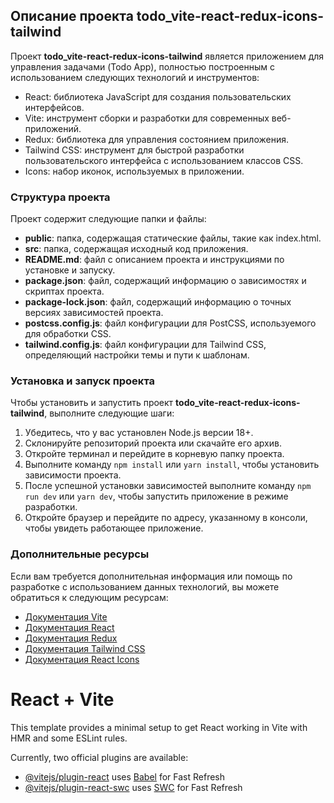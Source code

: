 ## Описание проекта todo_vite-react-redux-icons-tailwind

Проект **todo_vite-react-redux-icons-tailwind** является приложением для управления задачами (Todo App), полностью построенным с использованием следующих технологий и инструментов:

- React: библиотека JavaScript для создания пользовательских интерфейсов.
- Vite: инструмент сборки и разработки для современных веб-приложений.
- Redux: библиотека для управления состоянием приложения.
- Tailwind CSS: инструмент для быстрой разработки пользовательского интерфейса с использованием классов CSS.
- Icons: набор иконок, используемых в приложении.

### Структура проекта

Проект содержит следующие папки и файлы:

- **public**: папка, содержащая статические файлы, такие как index.html.
- **src**: папка, содержащая исходный код приложения.
- **README.md**: файл с описанием проекта и инструкциями по установке и запуску.
- **package.json**: файл, содержащий информацию о зависимостях и скриптах проекта.
- **package-lock.json**: файл, содержащий информацию о точных версиях зависимостей проекта.
- **postcss.config.js**: файл конфигурации для PostCSS, используемого для обработки CSS.
- **tailwind.config.js**: файл конфигурации для Tailwind CSS, определяющий настройки темы и пути к шаблонам.

### Установка и запуск проекта

Чтобы установить и запустить проект **todo_vite-react-redux-icons-tailwind**, выполните следующие шаги:

1. Убедитесь, что у вас установлен Node.js версии 18+.
2. Склонируйте репозиторий проекта или скачайте его архив.
3. Откройте терминал и перейдите в корневую папку проекта.
4. Выполните команду `npm install` или `yarn install`, чтобы установить зависимости проекта.
5. После успешной установки зависимостей выполните команду `npm run dev` или `yarn dev`, чтобы запустить приложение в режиме разработки.
6. Откройте браузер и перейдите по адресу, указанному в консоли, чтобы увидеть работающее приложение.

### Дополнительные ресурсы

Если вам требуется дополнительная информация или помощь по разработке с использованием данных технологий, вы можете обратиться к следующим ресурсам:

- [Документация Vite](https://vitejs.dev/)
- [Документация React](https://ru.reactjs.org/)
- [Документация Redux](https://redux.js.org/)
- [Документация Tailwind CSS](https://tailwindcss.com/)
- [Документация React Icons](https://react-icons.github.io/react-icons/)

# React + Vite

This template provides a minimal setup to get React working in Vite with HMR and some ESLint rules.

Currently, two official plugins are available:

- [@vitejs/plugin-react](https://github.com/vitejs/vite-plugin-react/blob/main/packages/plugin-react/README.md) uses [Babel](https://babeljs.io/) for Fast Refresh
- [@vitejs/plugin-react-swc](https://github.com/vitejs/vite-plugin-react-swc) uses [SWC](https://swc.rs/) for Fast Refresh
